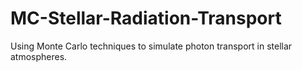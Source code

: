 # MC-Stellar-Radiation-Transport
Using Monte Carlo techniques to simulate photon transport in stellar atmospheres.
